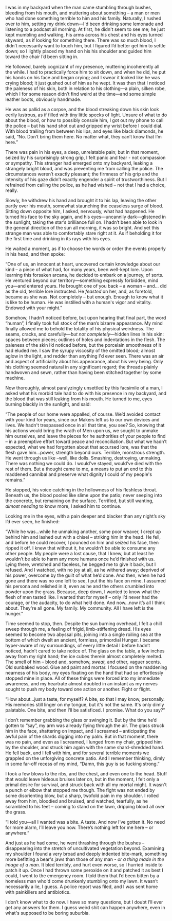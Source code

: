 I was in my backyard when the man came stumbling through bushes, bleeding from his mouth, and muttering about something – a man or men who had done something terrible to him and his family. Naturally, I rushed over to him, setting my drink down—I'd been drinking some lemonade and listening to a podcast all morning. At first, he didn't seem to see me; he just kept mumbling and walking, his arms across his chest and his eyes turned skyward, as if looking for something there. There was so much blood, I didn’t necessarily want to touch him, but I figured I’d better get him to settle down; so I lightly placed my hand on his his shoulder and guided him toward the chair I’d been sitting in.  

He followed, barely cognizant of my presence, muttering incoherently all the while. I had to practically force him to sit down, and when he did, he put his hands on his face and began crying; and I swear it looked like he was crying blood; it just gushed out of him as he wept. It was then that I noticed the paleness of his skin, both in relation to his clothing—a plain, silken robe, which I for some reason didn’t find weird at the time—and some simple leather boots, obviously handmade. 

He was as pallid as a corpse, and the blood streaking down his skin look eerily lustrous, as if filled with tiny little specks of light. Unsure of what to do about the blood, or how to possibly console him, I got out my phone to call the police – but his hand shot out and gripped my wrist before I could dial. With blood trailing from between his lips, and eyes like black diamonds, he said, “No. Don’t bring them here. No matter what, they can’t know that I’m here.”  

There was pain in his eyes, a deep, unrelatable pain; but in that moment, seized by his surprisingly strong grip, I felt panic and fear - not compassion or sympathy. This stranger had emerged onto my backyard, leaking a strangely bright blood, and was preventing me from calling the police. The circumstances weren’t exactly pleasant; the firmness of his grip and the intensity of his gaze didn’t exactly engender a spirit of trustworthiness. But I refrained from calling the police, as he had wished – not that I had a choice, really.  

Slowly, he withdrew his hand and brought it to his lap, leaving the other partly over his mouth, somewhat staunching the ceaseless surge of blood. Sitting down opposite him, I asked, nervously, what had happened. He turned his face to the sky again, and his eyes—uncannily dark—glistened in the sunlight, taking the star’s brilliance full on. I hadn’t been able to look in the general direction of the sun all morning, it was so bright. And yet this strange man was able to comfortably stare right at it.  As if beholding it for the first time and drinking in its rays with his eyes. 

He waited a moment, as if to choose the words or order the events properly in his head, and then spoke:  

“One of us, an innocent at heart, uncovered certain knowledge about our kind – a piece of what had, for many years, been well-kept lore. Upon learning this forsaken arcana, he decided to embark on a journey, of sorts. He ventured beyond our territory—something expressly forbidden, mind you—and entered yours. He brought one of you back – a woman – and... did as the old, terrible lore instructed. He *feasted* on her, and, as foretold, became as she was. Not completely – but enough. Enough to know what it is like to be human. He was instilled with a human's vigor and vitality. Endowed with your might." 

Somehow, I hadn’t noticed before, but upon hearing that final part, the word “human”, I finally took full stock of the man’s bizarre appearance. My mind finally allowed me to behold the totality of his physical weirdness. The seams, cracks, and carefully—*but not completely*—hidden lines in his skin: spaces between pieces; outlines of holes and indentations in the flesh. The paleness of the skin I’d noticed before, but the porcelain smoothness of it had eluded me. I saw the syrupy viscosity of the omitted blood; almost aglow in the light, and redder than anything I'd ever seen. There was an air and aspect of artificiality about his appearance, about his very being. Only his clothing seemed natural in any significant regard; the threads plainly handwoven and sewn, rather than having been stitched together by some machine.  

Now thoroughly, almost paralyzingly unsettled by this facsimile of a man, I asked what his morbid tale had to do with his presence in my backyard, and the blood that was still leaking from his mouth. He turned to me, eyes burning blackly in the sunlight, and said: 

“The people of our home were appalled, of course. We’d avoided contact with your kind for years, since our Makers left us to our own devices and lives. We hadn't trespassed once in all that time, you see? So, knowing that his actions would bring the wrath of Men upon us, we sought to unmake him ourselves, and leave the pieces for he authorities of your people to find – in a preemptive effort toward peace and reconciliation. But what we hadn’t expected, what we had forgotten about that accursed lore, was that the flesh gave him...power, strength beyond ours. Terrible, monstrous strength. He went through us like –well, like dolls. Smashing, destroying, unmaking. There was nothing we could do. I would’ve stayed, would’ve died with the rest of them. But a thought came to me, a means to put an end to this maddened cannibal and preserve what dignity I could of my people's remains.”  

He stopped, his voice catching in the hollowness of his fleshless throat. Beneath us, the blood pooled like slime upon the patio; never seeping into the concrete, but remaining on the surface. Terrified, but still wanting, *almost needing* to know more, I asked him to continue.  

Looking me in the eyes, with a pain deeper and blacker than any night’s sky I’d ever seen, he finished:  

“While he was...while he unmaking another, some poor weaver, I crept up behind him and lashed out with a chisel – striking him in the head. He fell, and before he could recover, I pounced on him and seized his face, then ripped it off. I knew that without it, he wouldn’t be able to consume any other people. My people were a lost cause, that I knew, but at least he wouldn’t be able to harm any more humans once he’d finished with us. Lying there, wretched and faceless, he begged me to give it back, but I refused. And I watched, with no joy at all, as he withered away; deprived of his power, overcome by the guilt of what he’d done. And then, when he had gone and there was no one left to see, I put the his face on mine. I assumed his persona and relished in it, even as he and the others crumbled into powder upon the grass. Because, deep down, I wanted to know what the flesh of men tasted like. I wanted that for myself – only I’d never had the courage, or the audacity, to do what he’d done. And now...now it’s all I think about. They're all gone. My family. My community. All I have left is the hunger." 

Time seemed to stop, then. Despite the sun burning overhead, I felt a chill sweep through me, a feeling of frigid, limb-stiffening dread. His eyes seemed to become two abyssal pits, joining into a single roiling sea at the bottom of which dwelt an ancient, formless, primordial Hunger. I became hyper-aware of my surroundings, of every little detail I before hadn’t noticed, hadn’t cared to take notice of. The glass on the table, a few inches away from my right hand; the ice cubes therein almost completely melted. The smell of him – blood and, somehow, *sweat,* and other, vaguer scents. Old sunbaked wood. Glue and paint and mortar. I focused on the maddening nearness of his body, my eyes fixating on the hand that had so effortlessly stopped mine in place. All of these things were forced into my immediate awareness, and my heartrate almost doubled in an instant as my nerves sought to push my body toward one action or another. Fight or flight.  

“How about...just a taste, for myself? A bite, so that I may know, personally. His memories still linger on my tongue, but it's not the same. It's only dimly palatable. One bite, and then I’ll be satisficed. I promise. What do you say?”  

I don’t remember grabbing the glass or swinging it. But by the time he’d gotten to “say”, my arm was already flying through the air. The glass struck him in the face, shattering on impact, and I screamed – anticipating the awful pain of the shards digging into my palm. But in that moment, there was no pain, and even as I screamed, I lunged from my chair, gripped him by the shoulder, and struck him again with the same shard-shredded hand. He fell back, and I fell with him, and for several terrible moments we grappled on the unforgiving concrete patio. And I remember thinking, dimly in some far-off recess of my mind, “Damn, this guy is so fucking strong.”  

I took a few blows to the ribs, and the chest, and even one to the head. Stuff that would leave hideous bruises later on, but in the moment, I felt only a primal desire for survival, and struck back with all my mortal might. It wasn't a punch or elbow that stopped me though. The fight was not ended by some disorienting blow, but a sharp, twofold pain in my shoulder. I rolled away from him, bloodied and bruised, and watched, tearfully, as he scrambled to his feet – coming to stand on the lawn, dripping blood all over the grass.  

“I told you—all I wanted was a bite. A taste. And now I’ve gotten it. No need for more alarm, I’ll leave you now. There’s nothing left for me here – or anywhere.” 

And just as he had come, he went thrashing through the bushes – disappearing into the stretch of uncultivated vegetation beyond. Examining my shoulder I found a very broad and deeply indented bite-mark, something more befitting a bear's jaws than those of any man - *or a thing made in the image of a man.* It bled terribly, and hurt even worse, so I hurried inside to patch it up. Once I had thrown some peroxide on it and patched it as best I could, I went to the emergency room. I told them that I’d been bitten by a homeless man who'd come drunkenly stumbling onto my lawn. It wasn’t necessarily a lie, I guess. A police report was filed, and I was sent home with painkillers and antibiotics.  

I don’t know what to do now. I have so many questions, but I doubt I’ll ever get any answers for them.  I guess weird shit can happen anywhere, even in what's supposed to be boring suburbia.
